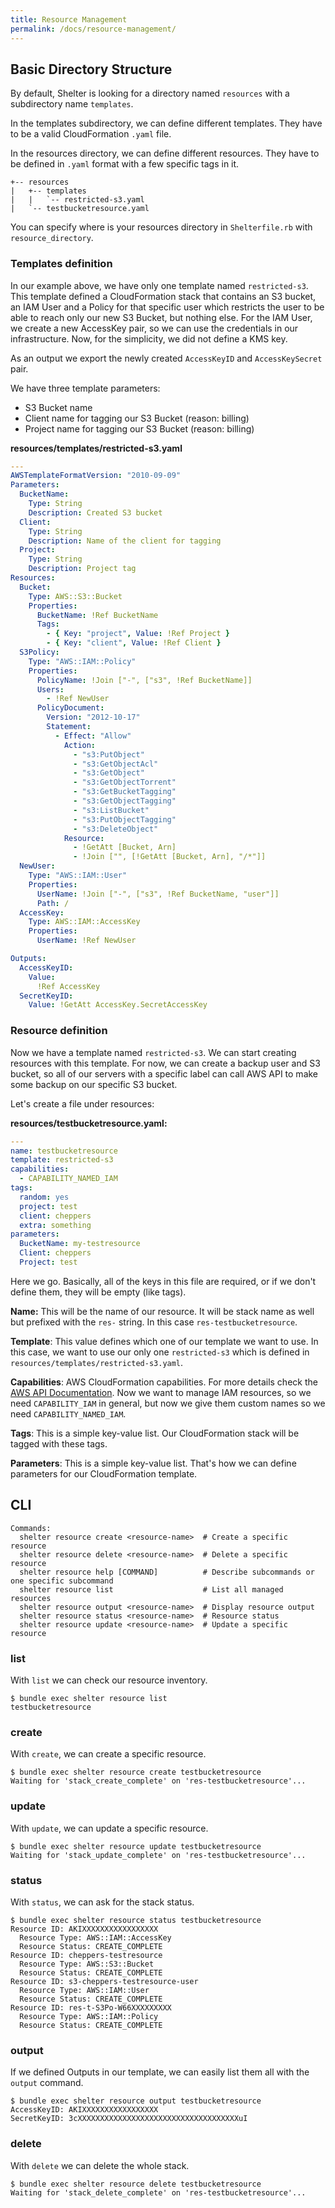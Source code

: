 ```yaml
---
title: Resource Management
permalink: /docs/resource-management/
---
```


## Basic Directory Structure

By default, Shelter is looking for a directory named `resources` with a
subdirectory name `templates`.

In the templates subdirectory, we can define different templates. They
have to be a valid CloudFormation `.yaml` file.

In the resources directory, we can define different resources. They have
to be defined in `.yaml` format with a few specific tags in it.

```
+-- resources
|   +-- templates
|   |   `-- restricted-s3.yaml
|   `-- testbucketresource.yaml
```

You can specify where is your resources directory in `Shelterfile.rb`
with `resource_directory`.

### Templates definition

In our example above, we have only one template named `restricted-s3`.
This template defined a CloudFormation stack that contains an S3 bucket,
an IAM User and a Policy for that specific user which restricts the user
to be able to reach only our new S3 Bucket, but nothing else. For the
IAM User, we create a new AccessKey pair, so we can use the
credentials in our infrastructure. Now, for the simplicity, we did not
define a KMS key.

As an output we export the newly created `AccessKeyID` and
`AccessKeySecret` pair.

We have three template parameters:

 - S3 Bucket name
 - Client name for tagging our S3 Bucket (reason: billing)
 - Project name for tagging our S3 Bucket (reason: billing)

**resources/templates/restricted-s3.yaml**

```yaml
---
AWSTemplateFormatVersion: "2010-09-09"
Parameters:
  BucketName:
    Type: String
    Description: Created S3 bucket
  Client:
    Type: String
    Description: Name of the client for tagging
  Project:
    Type: String
    Description: Project tag
Resources:
  Bucket:
    Type: AWS::S3::Bucket
    Properties:
      BucketName: !Ref BucketName
      Tags:
        - { Key: "project", Value: !Ref Project }
        - { Key: "client", Value: !Ref Client }
  S3Policy:
    Type: "AWS::IAM::Policy"
    Properties:
      PolicyName: !Join ["-", ["s3", !Ref BucketName]]
      Users:
        - !Ref NewUser
      PolicyDocument:
        Version: "2012-10-17"
        Statement:
          - Effect: "Allow"
            Action:
              - "s3:PutObject"
              - "s3:GetObjectAcl"
              - "s3:GetObject"
              - "s3:GetObjectTorrent"
              - "s3:GetBucketTagging"
              - "s3:GetObjectTagging"
              - "s3:ListBucket"
              - "s3:PutObjectTagging"
              - "s3:DeleteObject"
            Resource:
              - !GetAtt [Bucket, Arn]
              - !Join ["", [!GetAtt [Bucket, Arn], "/*"]]
  NewUser:
    Type: "AWS::IAM::User"
    Properties:
      UserName: !Join ["-", ["s3", !Ref BucketName, "user"]]
      Path: /
  AccessKey:
    Type: AWS::IAM::AccessKey
    Properties:
      UserName: !Ref NewUser

Outputs:
  AccessKeyID:
    Value:
      !Ref AccessKey
  SecretKeyID:
    Value: !GetAtt AccessKey.SecretAccessKey
```

### Resource definition

Now we have a template named `restricted-s3`. We can start creating
resources with this template. For now, we can create a backup user and S3
bucket, so all of our servers with a specific label can call AWS API to
make some backup on our specific S3 bucket.

Let's create a file under resources:

**resources/testbucketresource.yaml:**

```yaml
---
name: testbucketresource
template: restricted-s3
capabilities:
  - CAPABILITY_NAMED_IAM
tags:
  random: yes
  project: test
  client: cheppers
  extra: something
parameters:
  BucketName: my-testresource
  Client: cheppers
  Project: test
```

Here we go. Basically, all of the keys in this file are required, or if
we don't define them, they will be empty (like tags).

**Name:** This will be the name of our resource. It will be stack
name as well but prefixed with the `res-` string. In this case
`res-testbucketresource`.

**Template**: This value defines which one of our template we want to
use. In this case, we want to use our only one `restricted-s3` which is
defined in `resources/templates/restricted-s3.yaml`.

**Capabilities**: AWS CloudFormation capabilities. For more details check the
[AWS API Documentation](docs.aws.amazon.com/AWSCloudFormation/latest/APIReference/API_CreateStack.html).
Now we want to manage IAM resources, so we need `CAPABILITY_IAM`
in general, but now we give them custom names so we need
`CAPABILITY_NAMED_IAM`.

**Tags**: This is a simple key-value list. Our CloudFormation stack will
be tagged with these tags.

**Parameters**: This is a simple key-value list. That's how we can
define parameters for our CloudFormation template.

## CLI

```
Commands:
  shelter resource create <resource-name>  # Create a specific resource
  shelter resource delete <resource-name>  # Delete a specific resource
  shelter resource help [COMMAND]          # Describe subcommands or one specific subcommand
  shelter resource list                    # List all managed resources
  shelter resource output <resource-name>  # Display resource output
  shelter resource status <resource-name>  # Resource status
  shelter resource update <resource-name>  # Update a specific resource
```

### list

With `list` we can check our resource inventory.

```
$ bundle exec shelter resource list
testbucketresource
```

### create

With `create`, we can create a specific resource.

```
$ bundle exec shelter resource create testbucketresource
Waiting for 'stack_create_complete' on 'res-testbucketresource'...
```

### update

With `update`, we can update a specific resource.

```
$ bundle exec shelter resource update testbucketresource
Waiting for 'stack_update_complete' on 'res-testbucketresource'...
```

### status

With `status`, we can ask for the stack status.

```
$ bundle exec shelter resource status testbucketresource
Resource ID: AKIXXXXXXXXXXXXXXXXX
  Resource Type: AWS::IAM::AccessKey
  Resource Status: CREATE_COMPLETE
Resource ID: cheppers-testresource
  Resource Type: AWS::S3::Bucket
  Resource Status: CREATE_COMPLETE
Resource ID: s3-cheppers-testresource-user
  Resource Type: AWS::IAM::User
  Resource Status: CREATE_COMPLETE
Resource ID: res-t-S3Po-W66XXXXXXXXX
  Resource Type: AWS::IAM::Policy
  Resource Status: CREATE_COMPLETE
```

### output

If we defined Outputs in our template, we can easily list them all with
the `output` command.

```
$ bundle exec shelter resource output testbucketresource
AccessKeyID: AKIXXXXXXXXXXXXXXXXX
SecretKeyID: 3cXXXXXXXXXXXXXXXXXXXXXXXXXXXXXXXXXXXXuI
```

### delete

With `delete` we can delete the whole stack.

```
$ bundle exec shelter resource delete testbucketresource
Waiting for 'stack_delete_complete' on 'res-testbucketresource'...
```
